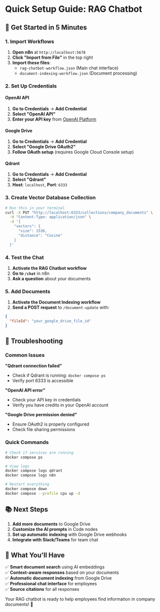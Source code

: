 # Quick Setup Guide: RAG Chatbot

## 🚀 Get Started in 5 Minutes

### 1. Import Workflows
1. **Open n8n** at `http://localhost:5678`
2. **Click "Import from File"** in the top right
3. **Import these files**:
   - `rag-chatbot-workflow.json` (Main chat interface)
   - `document-indexing-workflow.json` (Document processing)

### 2. Set Up Credentials

#### OpenAI API
1. **Go to Credentials** → **Add Credential**
2. **Select "OpenAI API"**
3. **Enter your API key** from [OpenAI Platform](https://platform.openai.com/api-keys)

#### Google Drive
1. **Go to Credentials** → **Add Credential**
2. **Select "Google Drive OAuth2"**
3. **Follow OAuth setup** (requires Google Cloud Console setup)

#### Qdrant
1. **Go to Credentials** → **Add Credential**
2. **Select "Qdrant"**
3. **Host**: `localhost`, **Port**: `6333`

### 3. Create Vector Database Collection

```bash
# Run this in your terminal
curl -X PUT "http://localhost:6333/collections/company_documents" \
  -H "Content-Type: application/json" \
  -d '{
    "vectors": {
      "size": 1536,
      "distance": "Cosine"
    }
  }'
```

### 4. Test the Chat

1. **Activate the RAG Chatbot workflow**
2. **Go to `/chat`** in n8n
3. **Ask a question** about your documents

### 5. Add Documents

1. **Activate the Document Indexing workflow**
2. **Send a POST request** to `/document-update` with:
```json
{
  "fileId": "your_google_drive_file_id"
}
```

## 🔧 Troubleshooting

### Common Issues

**"Qdrant connection failed"**
- Check if Qdrant is running: `docker compose ps`
- Verify port 6333 is accessible

**"OpenAI API error"**
- Check your API key in credentials
- Verify you have credits in your OpenAI account

**"Google Drive permission denied"**
- Ensure OAuth2 is properly configured
- Check file sharing permissions

### Quick Commands

```bash
# Check if services are running
docker compose ps

# View logs
docker compose logs qdrant
docker compose logs n8n

# Restart everything
docker compose down
docker compose --profile cpu up -d
```

## 📚 Next Steps

1. **Add more documents** to Google Drive
2. **Customize the AI prompts** in Code nodes
3. **Set up automatic indexing** with Google Drive webhooks
4. **Integrate with Slack/Teams** for team chat

## 🎯 What You'll Have

✅ **Smart document search** using AI embeddings  
✅ **Context-aware responses** based on your documents  
✅ **Automatic document indexing** from Google Drive  
✅ **Professional chat interface** for employees  
✅ **Source citations** for all responses  

Your RAG chatbot is ready to help employees find information in company documents! 🚀














